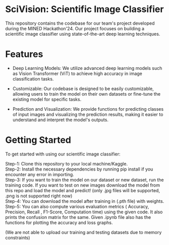 # SciVision: Scientific Image Classifier
This repository contains the codebase for our team's project developed during the MINED Hackathon'24. Our project focuses on building a scientific image classifier using state-of-the-art deep learning techniques.

# Features
+ Deep Learning Models: We utilize advanced deep learning models such as Vision Transformer (ViT) to achieve high accuracy in image classification tasks.

+ Customizable: Our codebase is designed to be easily customizable, allowing users to train the model on their own datasets or fine-tune the existing model for specific tasks.

+ Prediction and Visualization: We provide functions for predicting classes of input images and visualizing the prediction results, making it easier to understand and interpret the model's outputs.

# Getting Started
To get started with using our scientific image classifier:

Step-1: Clone this repository to your local machine/Kaggle. <br>
Step-2: Install the necessary dependencies by running pip install if you encounter any error in importing. <br>
Step-3: If you want to train the model on our dataset or new dataset, run the training code. If you want to test on new images download the model from this repo and load the model and predict! (only .jpg files will be supported, .png is not supported right now) <br>
Step-4: You can download the model after training in (.pth file) with weights. <br>
Step-5: You can also compute various evaluation metrics ( Accuracy, Precision, Recall , F1-Score, Computation time) using the given code. It also prints the confusion matrix for the same. Given .ipynb file also has the functions for plotting the accuracy and loss graphs. <br>



(We are not able to upload our training and testing datasets due to memory constraints)
